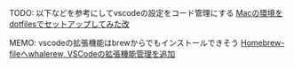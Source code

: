 TODO: 以下などを参考にしてvscodeの設定をコード管理にする
[Macの環境をdotfilesでセットアップしてみた改](https://zenn.dev/tsukuboshi/articles/6e82aef942d9af)

MEMO: vscodeの拡張機能はbrewからでもインストールできそう
[Homebrew-fileへwhalerew, VSCodeの拡張機能管理を追加](https://rcmdnk.com/blog/2024/11/11/computer-homebrew-brew-file/)